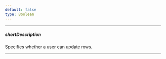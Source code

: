 ```yaml
---
default: false
type: Boolean
---
```

---
##### shortDescription
Specifies whether a user can update rows.

---
